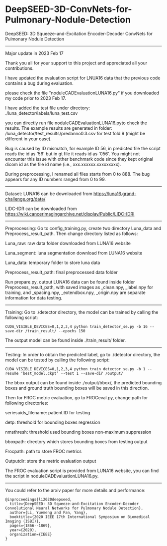 # DeepSEED-3D-ConvNets-for-Pulmonary-Nodule-Detection
DeepSEED: 3D Squeeze-and-Excitation Encoder-Decoder ConvNets for Pulmonary Nodule Detection

-------------------------------------------------------------
Major update in 2023 Feb 17

Thank you all for your support to this project and appreciated all your contributions. 

I have updated the evaluation script for LNUA16 data that the previous code contains a bug during evaluation.

please check the file "noduleCADEvaluationLUNA16.py" if you downloaded my code prior to 2023 Feb 17.

I have added the test file under directory: ./luna_detector/labels/luna_test.csv

you can directly run file noduleCADEvaluationLUNA16.pyto check the results. The example results are generated in folder: /luna_detector/test_results/predanno0.3.csv for test fold 9 (might be different in your case).

Bug is caused by ID mismatch, for example ID 56, in predicted file the script reads the id as '56' but in gt file it reads id as '056'. You might not encounter this issue with other benchmark code since they kept original dicom id as the file id name (i.e., xxx.xxxxxx.xxxxxxxxx). 

During preprocessing, I renamed all files starts from 0 to 888. The bug appears for any ID numbers ranged from 0 to 99.

-------------------------------------------------------------

Dataset:
LUNA16 can be downloaded from https://luna16.grand-challenge.org/data/

LIDC-IDR can be downloaded from https://wiki.cancerimagingarchive.net/display/Public/LIDC-IDRI




-------------------------------------------------------------
Preprocessing:
Go to config_training.py, create two directory Luna_data and Preprocess_result_path. Then change directory listed as follows:

Luna_raw: raw data folder downloaded from LUNA16 website

Luna_segment: luna segmentation download from LUNA16 website

Luna_data: temporary folder to store luna data

Preprocess_result_path: final preprocessed data folder

Run prepare.py, output LUNA16 data can be found inside folder Preprocess_result_path, with saved images as _clean.npy, _label.npy for training, and _spacing.npy, _extendbox.npy, _origin.npy are separate information for data testing.



-------------------------------------------------------------
Training:
Go to ./detector directory, the model can be trained by calling the following script:

	CUDA_VISIBLE_DEVICES=0,1,2,3,4 python train_detector_se.py -b 16 --save-dir /train_result/ --epochs 150

The output model can be found inside ./train_result/ folder.



-------------------------------------------------------------
Testing:
In order to obtain the predicted label, go to ./detector directory, the model can be tested by calling the following script:

	CUDA_VISIBLE_DEVICES=0,1,2,3,4 python train_detector_se.py -b 1 --resume ‘best_model.ckpt’ --test 1 --save-dir /output/

The bbox output can be found inside ./output/bbox/, the predicted bounding boxes and ground truth bounding boxes will be saved in this direction.

Then for FROC metric evaluation, go to FROCeval.py, change path for following directories:

seriesuids_filename: patient ID for testing

detp: threshold for bounding boxes regression

nmsthresh: threshold used bounding boxes non-maximum suppression

bboxpath: directory which stores bounding boxes from testing output

Frocpath: path to store FROC metrics

Outputdir: store the metric evaluation output

The FROC evaluation script is provided from LUNA16 website, you can find the script in noduleCADEvaluationLUNA16.py. 

---------------------------------------------------------------

You could refer to the arxiv paper for more details and performance:

	@inproceedings{li2020deepseed,
	  title={DeepSEED: 3D Squeeze-and-Excitation Encoder-Decoder Convolutional Neural Networks for Pulmonary Nodule Detection},
	  author={Li, Yuemeng and Fan, Yang},
	  booktitle={2020 IEEE 17th International Symposium on Biomedical Imaging (ISBI)},
	  pages={1866--1869},
	  year={2020},
	  organization={IEEE}
	}
